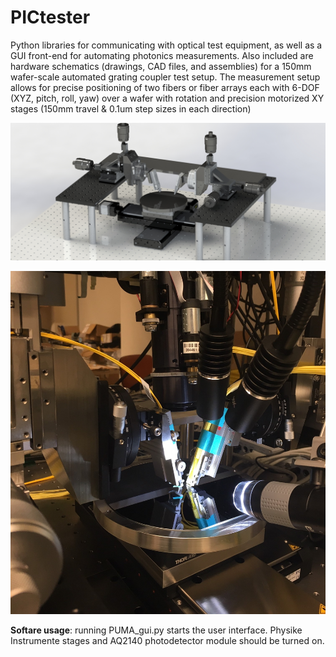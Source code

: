 # PICtester
Python libraries for communicating with optical test equipment, as well as a GUI front-end for automating photonics measurements. Also included are hardware schematics (drawings, CAD files, and assemblies) for a 150mm wafer-scale automated grating coupler test setup.  The measurement setup allows for precise positioning of two fibers or fiber arrays each with 6-DOF (XYZ, pitch, roll, yaw) over a wafer with rotation and precision motorized XY stages (150mm travel & 0.1um step sizes in each direction)



![Screenshot](imgs/PICtester_rendering_20190128.JPG)

![Screenshot](imgs/lab_photo.JPG)



**Softare usage**: running PUMA_gui.py starts the user interface.  Physike Instrumente stages and AQ2140 photodetector module should be turned on.